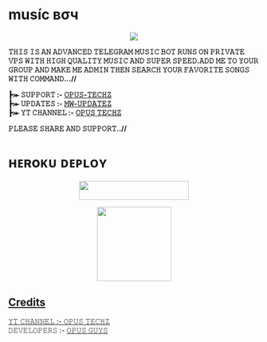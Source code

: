 # muѕíc вσч 

<p align="center"><a href="http://t.me/OPMusicBoy_Bot"><img src="https://telegra.ph/file/bff8d2c2ba43449adbc99.jpg"></a></p>

<b>𝚃𝙷𝙸𝚂 𝙸𝚂 𝙰𝙽 𝙰𝙳𝚅𝙰𝙽𝙲𝙴𝙳 𝚃𝙴𝙻𝙴𝙶𝚁𝙰𝙼 𝙼𝚄𝚂𝙸𝙲 𝙱𝙾𝚃 𝚁𝚄𝙽𝚂 𝙾𝙽 𝙿𝚁𝙸𝚅𝙰𝚃𝙴 𝚅𝙿𝚂 𝚆𝙸𝚃𝙷 𝙷𝙸𝙶𝙷 𝚀𝚄𝙰𝙻𝙸𝚃𝚈 𝙼𝚄𝚂𝙸𝙲 𝙰𝙽𝙳 𝚂𝚄𝙿𝙴𝚁 𝚂𝙿𝙴𝙴𝙳.𝙰𝙳𝙳 𝙼𝙴 𝚃𝙾 𝚈𝙾𝚄𝚁 𝙶𝚁𝙾𝚄𝙿 𝙰𝙽𝙳 𝙼𝙰𝙺𝙴 𝙼𝙴 𝙰𝙳𝙼𝙸𝙽 𝚃𝙷𝙴𝙽 𝚂𝙴𝙰𝚁𝙲𝙷 𝚈𝙾𝚄𝚁 𝙵𝙰𝚅𝙾𝚁𝙸𝚃𝙴 𝚂𝙾𝙽𝙶𝚂 𝚆𝙸𝚃𝙷 𝙲𝙾𝙼𝙼𝙰𝙽𝙳...//

┣⪼ 𝚂𝚄𝙿𝙿𝙾𝚁𝚃 :- [𝙾𝙿𝚄𝚂-𝚃𝙴𝙲𝙷𝚉](https://t.me/OpusTechz)          
┣⪼ 𝚄𝙿𝙳𝙰𝚃𝙴𝚂 :- [𝙼𝚆-𝚄𝙿𝙳𝙰𝚃𝙴𝚉](https://t.me/MWUpdatez)       
┣⪼ 𝚈𝚃 𝙲𝙷𝙰𝙽𝙽𝙴𝙻  :- [𝙾𝙿𝚄𝚂 𝚃𝙴𝙲𝙷𝚉](https://youtube.com/channel/UCf_dVNrilcT0V2R--HbYpMA)
 
𝙿𝙻𝙴𝙰𝚂𝙴 𝚂𝙷𝙰𝚁𝙴 𝙰𝙽𝙳 𝚂𝚄𝙿𝙿𝙾𝚁𝚃..//</b>


# ʜᴇʀoᴋᴜ ᴅᴇᴘʟᴏʏ
<p align="center"><a href="https://heroku.com/deploy?template=https://github.com/Khushdeepsandhra/Music-Boy"> <img src="https://img.shields.io/badge/Deploy%20To%20Heroku-black?style=for-the-badge&logo=heroku" width="220" height="38.45"/></a></p>
<div align="center">
<a href="https://youtube.com/channel/UCf_dVNrilcT0V2R--HbYpMA">
  <img src="https://img.shields.io/badge/Subscribe-red?logo=youtube" width="149">
</div>

## Credits
 𝚈𝚃 𝙲𝙷𝙰𝙽𝙽𝙴𝙻  :- [𝙾𝙿𝚄𝚂 𝚃𝙴𝙲𝙷𝚉](https://youtube.com/channel/UCf_dVNrilcT0V2R--HbYpMA)           
 𝙳𝙴𝚅𝙴𝙻𝙾𝙿𝙴𝚁𝚂 :- [𝙾𝙿𝚄𝚂 𝙶𝚄𝚈𝚂](https://youtube.com/channel/UCf_dVNrilcT0V2R--HbYpMA)
